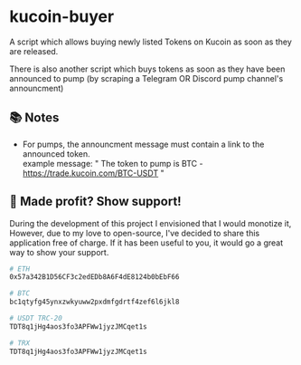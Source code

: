 # kucoin-buyer

A script which allows buying newly listed Tokens on Kucoin as soon as they are released.

There is also another script which buys tokens as soon as they have been announced to pump (by scraping a Telegram OR Discord pump channel's announcment)

## 📚 Notes 
- For pumps, the announcment message must contain a link to the announced token.<br/>
example message: " The token to pump is BTC - https://trade.kucoin.com/BTC-USDT "

## 💖 Made profit? Show support! 
During the development of this project I envisioned that I would monotize it, However, due to my love to open-source, I've decided to share this application free of charge.  If it has been useful to you, it would go a great way to show your support.

```bash
# ETH
0x57a342B1D56CF3c2edEDb8A6F4dE8124b0bEbF66

# BTC
bc1qtyfg45ynxzwkyuww2pxdmfgdrtf4zef6l6jkl8

# USDT TRC-20 
TDT8q1jHg4aos3fo3APFWw1jyzJMCqet1s

# TRX 
TDT8q1jHg4aos3fo3APFWw1jyzJMCqet1s

```







